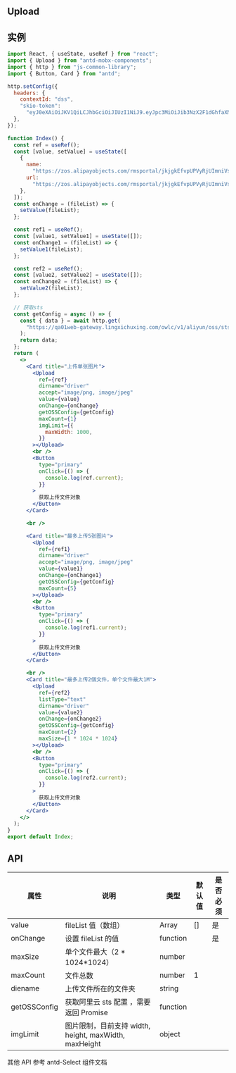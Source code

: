 ## Upload

## 实例

```jsx
import React, { useState, useRef } from "react";
import { Upload } from "antd-mobx-components";
import { http } from "js-common-library";
import { Button, Card } from "antd";

http.setConfig({
  headers: {
    contextId: "dss",
    "skio-token":
      "eyJ0eXAiOiJKV1QiLCJhbGciOiJIUzI1NiJ9.eyJpc3MiOiJib3NzX2F1dGhfaXNzdWVyIiwiY29udGV4dElkIjoiZHNzIiwiZXhwIjoxNjQ1NDU3NTkzLCJ1c2VySWQiOjcxMn0.baSf5nsT-Wskik3wXYUFVn_4PFnCSGY1oYbK5QzjNbM",
  },
});

function Index() {
  const ref = useRef();
  const [value, setValue] = useState([
    {
      name:
        "https://zos.alipayobjects.com/rmsportal/jkjgkEfvpUPVyRjUImniVslZfWPnJuuZ.png",
      url:
        "https://zos.alipayobjects.com/rmsportal/jkjgkEfvpUPVyRjUImniVslZfWPnJuuZ.png",
    },
  ]);
  const onChange = (fileList) => {
    setValue(fileList);
  };

  const ref1 = useRef();
  const [value1, setValue1] = useState([]);
  const onChange1 = (fileList) => {
    setValue1(fileList);
  };

  const ref2 = useRef();
  const [value2, setValue2] = useState([]);
  const onChange2 = (fileList) => {
    setValue2(fileList);
  };

  // 获取sts
  const getConfig = async () => {
    const { data } = await http.get(
      "https://qa01web-gateway.lingxichuxing.com/owlc/v1/aliyun/oss/sts/token"
    );
    return data;
  };
  return (
    <>
      <Card title="上传单张图片">
        <Upload
          ref={ref}
          dirname="driver"
          accept="image/png, image/jpeg"
          value={value}
          onChange={onChange}
          getOSSConfig={getConfig}
          maxCount={1}
          imgLimit={{
            maxWidth: 1000,
          }}
        ></Upload>
        <br />
        <Button
          type="primary"
          onClick={() => {
            console.log(ref.current);
          }}
        >
          获取上传文件对象
        </Button>
      </Card>

      <br />

      <Card title="最多上传5张图片">
        <Upload
          ref={ref1}
          dirname="driver"
          accept="image/png, image/jpeg"
          value={value1}
          onChange={onChange1}
          getOSSConfig={getConfig}
          maxCount={5}
        ></Upload>
        <br />
        <Button
          type="primary"
          onClick={() => {
            console.log(ref1.current);
          }}
        >
          获取上传文件对象
        </Button>
      </Card>

      <br />
      <Card title="最多上传2個文件，单个文件最大1M">
        <Upload
          ref={ref2}
          listType="text"
          dirname="driver"
          value={value2}
          onChange={onChange2}
          getOSSConfig={getConfig}
          maxCount={2}
          maxSize={1 * 1024 * 1024}
        ></Upload>
        <br />
        <Button
          type="primary"
          onClick={() => {
            console.log(ref2.current);
          }}
        >
          获取上传文件对象
        </Button>
      </Card>
    </>
  );
}
export default Index;
```

## API

| 属性         | 说明                                                  | 类型     | 默认值 | 是否必须 |
| ------------ | ----------------------------------------------------- | -------- | ------ | -------- |
| value        | fileList 值（数组）                                   | Array    | []     | 是       |
| onChange     | 设置 fileList 的值                                    | function |        | 是       |
| maxSize      | 单个文件最大（2 * 1024*1024）                         | number   |        |
| maxCount     | 文件总数                                              | number   | 1      |          |
| diename      | 上传文件所在的文件夹                                  | string   |        |          |
| getOSSConfig | 获取阿里云 sts 配置 ，需要返回 Promise                | function |        |          |
| imgLimit     | 图片限制，目前支持 width, height, maxWidth, maxHeight | object   |        |          |

其他 API 参考 antd-Select 组件文档
